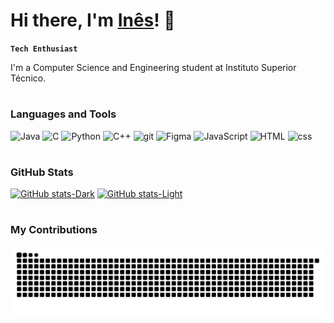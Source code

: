 # Hi there, I'm [Inês](https://github.com/inesiscosta)! 👋

**`Tech Enthusiast`**

I'm a Computer Science and Engineering student at Instituto Superior Técnico.

#

### Languages and Tools
<p align="left">
  <img alt="Java" width="40px" height="40px" src="https://cdn.jsdelivr.net/gh/devicons/devicon@latest/icons/java/java-original.svg"/>
  <img alt="C" width="40px" height="40px" src="https://cdn.jsdelivr.net/gh/devicons/devicon@latest/icons/c/c-original.svg"/>
  <img alt="Python" width="40px" height="40px" src="https://cdn.jsdelivr.net/gh/devicons/devicon@latest/icons/python/python-original.svg"/>
  <img alt="C++" width="40px" height="40px" src="https://cdn.jsdelivr.net/gh/devicons/devicon@latest/icons/cplusplus/cplusplus-original.svg"/>
  <img alt="git" width="40px" height="40px" src="https://cdn.jsdelivr.net/gh/devicons/devicon@latest/icons/git/git-original.svg"/>
  <img alt="Figma" width="40px" height="40px" src="https://cdn.jsdelivr.net/gh/devicons/devicon@latest/icons/figma/figma-original.svg"/>
  <img alt="JavaScript" width="40px" height="40px" src="https://cdn.jsdelivr.net/gh/devicons/devicon@latest/icons/javascript/javascript-original.svg"/>
  <img alt="HTML" width="40px" height="40px" src="https://cdn.jsdelivr.net/gh/devicons/devicon@latest/icons/html5/html5-original.svg"/>
  <img alt="css" width="40px" height="40px" src="https://cdn.jsdelivr.net/gh/devicons/devicon@latest/icons/css3/css3-original.svg"/>
</p>

#

### GitHub Stats
[![GitHub stats-Dark](https://github-readme-stats-inesiscosta.vercel.app/api?username=inesiscosta&show&hide_border=true&show_icons=true&bg_color=0d1116&icon_color=40B883&text_color=FFFEFE&title_color=40B883#gh-dark-mode-only)](https://github.com/inesiscosta/github-readme-stats#gh-dark-mode-only)
[![GitHub stats-Light](https://github-readme-stats-inesiscosta.vercel.app/api?username=inesiscosta&show_icons=true&theme=vue#gh-light-mode-only)](https://github.com/inesiscosta/github-readme-stats#gh-light-mode-only)

#

### My Contributions
<picture>
  <source media="(prefers-color-scheme: dark)" srcset="https://raw.githubusercontent.com/inesiscosta/inesiscosta/output/github-contribution-grid-snake-dark.svg?palette=github-dark.svg" />
  <source media="(prefers-color-scheme: light)" srcset="https://raw.githubusercontent.com/inesiscosta/inesiscosta/output/github-contribution-grid-snake.svg" />
  <img alt="snake eating my contributions" src="https://raw.githubusercontent.com/inesiscosta/inesiscosta/output/github-contribution-grid-snake.svg" />
</picture>
